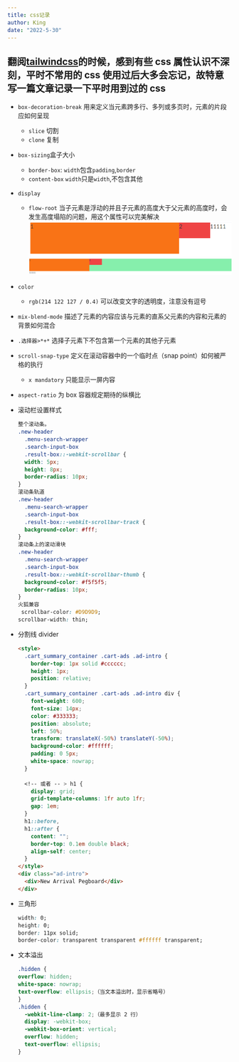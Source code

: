 ```yaml
---
title: css记录
author: King
date: "2022-5-30"
---
```


## 翻阅[tailwindcss](https://tailwindcss.com/)的时候，感到有些 css 属性认识不深刻，平时不常用的 css 使用过后大多会忘记，故特意写一篇文章记录一下平时用到过的 css

- `box-decoration-break` 用来定义当元素跨多行、多列或多页时，元素的片段应如何呈现
  - `slice` 切割
  - `clone` 复制
- `box-sizing`盒子大小
  - `border-box`: `width`包含`padding`,`border`
  - `content-box` `width`只是`width`,不包含其他
- `display`
  - `flow-root` 当子元素是浮动的并且子元素的高度大于父元素的高度时，会发生高度塌陷的问题，用这个属性可以完美解决![css-2.png](/images/css-1.png) ![css-2.png](/images/css-2.png)
- `color`
  - `rgb(214 122 127 / 0.4)` 可以改变文字的透明度，注意没有逗号
- `mix-blend-mode` 描述了元素的内容应该与元素的直系父元素的内容和元素的背景如何混合
- `.选择器>*+*` 选择子元素下不包含第一个元素的其他子元素
- `scroll-snap-type` 定义在滚动容器中的一个临时点（snap point）如何被严格的执行
  - `x mandatory` 只能显示一屏内容
- `aspect-ratio` 为 box 容器规定期待的纵横比
- 滚动栏设置样式

  ```css
  整个滚动条。
  .new-header
    .menu-search-wrapper
    .search-input-box
    .result-box::-webkit-scrollbar {
    width: 5px;
    height: 8px;
    border-radius: 10px;
  }
  滚动条轨道
  .new-header
    .menu-search-wrapper
    .search-input-box
    .result-box::-webkit-scrollbar-track {
    background-color: #fff;
  }
  滚动条上的滚动滑块
  .new-header
    .menu-search-wrapper
    .search-input-box
    .result-box::-webkit-scrollbar-thumb {
    background-color: #f5f5f5;
    border-radius: 10px;
  }
  火狐兼容
   scrollbar-color: #D9D9D9;
  scrollbar-width: thin;
  ```

- 分割线 divider

  ```html
  <style>
    .cart_summary_container .cart-ads .ad-intro {
      border-top: 1px solid #cccccc;
      height: 1px;
      position: relative;
    }
    .cart_summary_container .cart-ads .ad-intro div {
      font-weight: 600;
      font-size: 14px;
      color: #333333;
      position: absolute;
      left: 50%;
      transform: translateX(-50%) translateY(-50%);
      background-color: #ffffff;
      padding: 0 5px;
      white-space: nowrap;
    }

    <!-- 或者 -- > h1 {
      display: grid;
      grid-template-columns: 1fr auto 1fr;
      gap: 1em;
    }
    h1::before,
    h1::after {
      content: "";
      border-top: 0.1em double black;
      align-self: center;
    }
  </style>
  <div class="ad-intro">
    <div>New Arrival Pegboard</div>
  </div>
  ```

- 三角形
  ```css
  width: 0;
  height: 0;
  border: 11px solid;
  border-color: transparent transparent #ffffff transparent;
  ```
- 文本溢出

  ```css
  .hidden {
  overflow: hidden;
  white-space: nowrap;
  text-overflow: ellipsis;（当文本溢出时，显示省略号）
  }
  .hidden {
    -webkit-line-clamp: 2;（最多显示 2 行）
    display: -webkit-box;
    -webkit-box-orient: vertical;
    overflow: hidden;
    text-overflow: ellipsis;
  }

  ```
